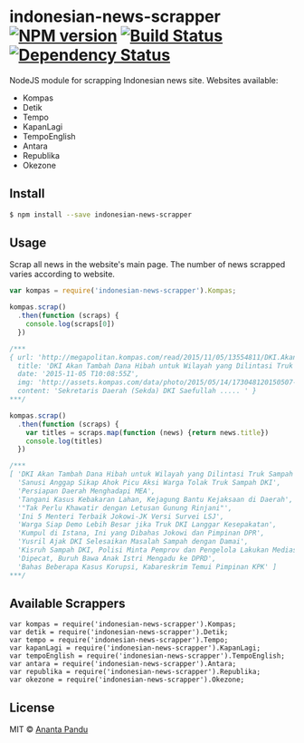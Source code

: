 # indonesian-news-scrapper [![NPM version][npm-image]][npm-url] [![Build Status][travis-image]][travis-url] [![Dependency Status][daviddm-image]][daviddm-url]

NodeJS module for scrapping Indonesian news site.
Websites available:
+ Kompas
+ Detik
+ Tempo
+ KapanLagi
+ TempoEnglish
+ Antara
+ Republika
+ Okezone


## Install

```sh
$ npm install --save indonesian-news-scrapper
```


## Usage

Scrap all news in the website's main page. The number of news scrapped varies according to website.

```js
var kompas = require('indonesian-news-scrapper').Kompas;

kompas.scrap()
  .then(function (scraps) {
    console.log(scraps[0])
  })

/***
{ url: 'http://megapolitan.kompas.com/read/2015/11/05/13554811/DKI.Akan.Tambah.Dana.Hibah.untuk.Wilayah.yang.Dilintasi.Truk.Sampah',
  title: 'DKI Akan Tambah Dana Hibah untuk Wilayah yang Dilintasi Truk Sampah',
  date: '2015-11-05 T10:08:55Z',
  img: 'http://assets.kompas.com/data/photo/2015/05/14/173048120150507-140842780x390.JPG',
  content: 'Sekretaris Daerah (Sekda) DKI Saefullah ..... ' }
***/

kompas.scrap()
  .then(function (scraps) {
    var titles = scraps.map(function (news) {return news.title})
    console.log(titles)
  })

/***
[ 'DKI Akan Tambah Dana Hibah untuk Wilayah yang Dilintasi Truk Sampah',
  'Sanusi Anggap Sikap Ahok Picu Aksi Warga Tolak Truk Sampah DKI',
  'Persiapan Daerah Menghadapi MEA',
  'Tangani Kasus Kebakaran Lahan, Kejagung Bantu Kejaksaan di Daerah',
  '"Tak Perlu Khawatir dengan Letusan Gunung Rinjani"',
  'Ini 5 Menteri Terbaik Jokowi-JK Versi Survei LSJ',
  'Warga Siap Demo Lebih Besar jika Truk DKI Langgar Kesepakatan',
  'Kumpul di Istana, Ini yang Dibahas Jokowi dan Pimpinan DPR',
  'Yusril Ajak DKI Selesaikan Masalah Sampah dengan Damai',
  'Kisruh Sampah DKI, Polisi Minta Pemprov dan Pengelola Lakukan Mediasi',
  'Dipecat, Buruh Bawa Anak Istri Mengadu ke DPRD',
  'Bahas Beberapa Kasus Korupsi, Kabareskrim Temui Pimpinan KPK' ]
***/
```

## Available Scrappers

```
var kompas = require('indonesian-news-scrapper').Kompas;
var detik = require('indonesian-news-scrapper').Detik;
var tempo = require('indonesian-news-scrapper').Tempo;
var kapanLagi = require('indonesian-news-scrapper').KapanLagi;
var tempoEnglish = require('indonesian-news-scrapper').TempoEnglish;
var antara = require('indonesian-news-scrapper').Antara;
var republika = require('indonesian-news-scrapper').Republika;
var okezone = require('indonesian-news-scrapper').Okezone;
```

## License

MIT © [Ananta Pandu](pandu.ml)


[npm-image]: https://badge.fury.io/js/indonesian-news-scrapper.svg
[npm-url]: https://npmjs.org/package/indonesian-news-scrapper
[travis-image]: https://travis-ci.org/anpandu/indonesian-news-scrapper.svg?branch=master
[travis-url]: https://travis-ci.org/anpandu/indonesian-news-scrapper
[daviddm-image]: https://david-dm.org/anpandu/indonesian-news-scrapper.svg?theme=shields.io
[daviddm-url]: https://david-dm.org/anpandu/indonesian-news-scrapper
